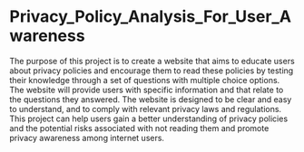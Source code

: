 # Privacy_Policy_Analysis_For_User_Awareness
The purpose of this project is to create a website that aims to educate users about privacy policies and encourage them to read these policies by testing their knowledge through a set of questions with multiple choice options. The website will provide users with specific information and that relate to the questions they answered. The website is designed to be clear and easy to understand, and to comply with relevant privacy laws and regulations. This project can help users gain a better understanding of privacy policies and the potential risks associated with not reading them and promote privacy awareness among internet users.
